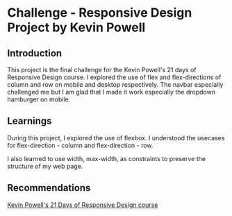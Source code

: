 # Challenge - Responsive Design Project by Kevin Powell

## Introduction
This project is the final challenge for the Kevin Powell's 21 days of Responsive Design course. I explored the use of flex and flex-directions of column and row on mobile and desktop respectively. The navbar especially challenged me but I am glad that I made it work especially the dropdown hamburger on mobile.

## Learnings
During this project, I explored the use of flexbox. I understood the usecases for flex-direction - column and flex-direction - row.

I also learned to use width, max-width, as constraints to preserve the structure of my web page.

## Recommendations
[Kevin Powell's 21 Days of Responsive Design course](https://courses.kevinpowell.co/view/courses/conquering-responsive-layouts/)
